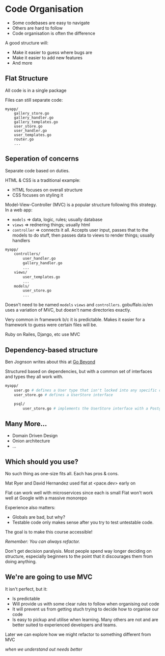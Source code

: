 # Code Organisation

- Some codebases are easy to navigate
- Others are hard to follow
- Code organisation is often the difference

A good structure will:

- Make it easier to guess where bugs are
- Make it easier to add new features
- And more

## Flat Structure

All code is in a single package

Files can still separate code:

```
myapp/
    gallery_store.go
    gallery_handler.go
    gallery_templates.go
    user_store.go
    user_handler.go
    user_templates.go
    router.go
    ...

```

## Seperation of concerns

Separate code based on duties.

HTML & CSS is a traditional example:

- HTML focuses on overall structure
- CSS focuses on styling it

Model-View-Controller (MVC) is a popular structure following this strategy. In a web app:

- `models` => data, logic, rules; usually database
- `views` => rednering things; usually html
- `controller` => connects it all. Accepts user input, passes that to the models to do stuff, then passes data to views to render things; usually handlers

```bash
myapp/
    controllers/
        user_handler.go
        gallery_handler.go
        ...
    views/
        user_templates.go
        ...
    models/
        user_store.go
        ...
```

Doesn't need to be named `models` `views` and `controllers`.
gobuffalo.io/en uses a variation of MVC, but doesn't name directories exactly.

Very common in framework b/c it is predictable. Makes it easier for a framework to guess were certain files will be.

Ruby on Railes, Django, etc use MVC

## Dependency-based structure

Ben Jognson writes about this at [Go Beyond](https://gobeyond.dev/standard-package-layout)

Structured based on dependencies, but with a common set of interfaces and types they all work with.

```bash
myapp/
    user.go # defines a User type that isn't locked into any specific data store
    user_store.go # defines a UserStore interface

    psql/
        user_store.go # implements the UserStore interface with a Postgresql specific implementation
```

## Many More...

- Domain Driven Design
- Onion architecture
- ...

## Which should you use?

No such thing as one-size fits all.
Each has pros & cons.

Mat Ryer and David Hernandez used flat at <pace.dev> early on

Flat can work well with microservices since each is small
Flat won't work well at Google with a massive monorepo

Experience also matters:

- Globals are bad, but why?
- Testable code only makes sense after you try to test untestable code.

The goal is to make this course accessible!

_Remember: You can always refactor._

Don't get decision paralysis.
Most people spend way longer deciding on structure, especially beginners to the point that it discourages them from doing anything.

## We're are going to use MVC

It isn't perfect, but it:

- Is predictable
- Will provide us with some clear rules to follow when organising out code
- It will prevent us from getting stuch trying to decide how to organise our code
- Is easy to pickup and utilise when learning. Many others are not and are better suited to experienced developers and teams.

Later we can explore how we might refactor to something different from MVC

_when we understand out needs better_
